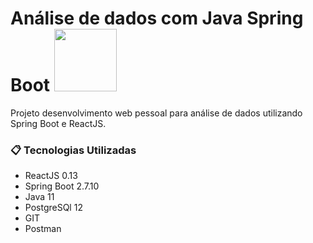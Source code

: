 # Análise de dados com Java Spring Boot  <img height="100em" src="https://cdn-icons-png.flaticon.com/512/226/226777.png"/>

 Projeto desenvolvimento web pessoal para análise de dados utilizando Spring Boot e ReactJS. 

### 📋 Tecnologias Utilizadas
* ReactJS 0.13
* Spring Boot 2.7.10
* Java 11
* PostgreSQl 12
* GIT
* Postman


